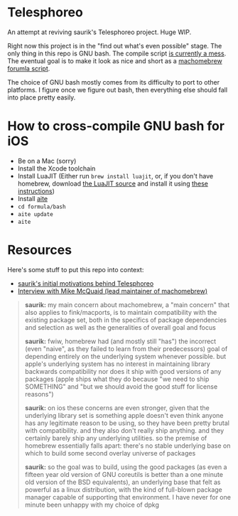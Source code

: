 # Telesphoreo

An attempt at reviving saurik's Telesphoreo project. Huge WIP.

Right now this project is in the "find out what's even possible" stage. The only thing in this repo is GNU bash. The compile script [is currently a mess](https://github.com/rweichler/neotelesphoreo/blob/master/formula/bash/how2build.lua). The eventual goal is to make it look as nice and short as a [machomebrew forumla script](https://github.com/Homebrew/homebrew-core/blob/master/Formula/bash.rb).

The choice of GNU bash mostly comes from its difficulty to port to other platforms. I figure once we figure out bash, then everything else should fall into place pretty easily.

# How to cross-compile GNU bash for iOS

* Be on a Mac (sorry)
* Install the Xcode toolchain
* Install LuaJIT (Either run `brew install luajit`, or, if you don't have homebrew, download [the LuaJIT source](http://luajit.org/download.html) and install it using [these instructions](http://luajit.org/install.html))
* Install [aite](https://github.com/rweichler/aite)
* `cd formula/bash`
* `aite update`
* `aite`


# Resources

Here's some stuff to put this repo into context:

* [saurik's initial motivations behind Telesphoreo](http://www.saurik.com/id/1)
* [Interview with Mike McQuaid (lead maintainer of machomebrew)](https://manifest.fm/1)

> **saurik:** my main concern about machomebrew, a "main concern" that also applies to fink/macports, is to maintain compatibility with the existing package set, both in the specifics of package dependencies and selection as well as the generalities of overall goal and focus
>
> **saurik:** fwiw, homebrew had (and mostly still "has") the incorrect (even "naive", as they failed to learn from their predecessors) goal of depending entirely on the underlying system whenever possible. but apple's underlying system has no interest in maintaining library backwards compatibility nor does it ship with good versions of any packages (apple ships what they do because "we need to ship SOMETHING" and "but we should avoid the good stuff for license reasons")
>
> **saurik:** on ios these concerns are even stronger, given that the underlying library set is something apple doesn't even think anyone has any legitimate reason to be using, so they have been pretty brutal with compatibility. and they also don't really ship anything. and they certainly barely ship any underlying utilities. so the premise of homebrew essentially falls apart: there's no stable underlying base on which to build some second overlay universe of packages
>
> **saurik:** so the goal was to build, using the good packages (as even a fifteen year old version of GNU coreutils is better than a one minute old version of the BSD equivalents), an underlying base that felt as powerful as a linux distribution, with the kind of full-blown package manager capable of supporting that environment. I have never for one minute been unhappy with my choice of dpkg
